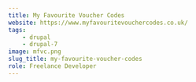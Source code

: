```yaml
---
title: My Favourite Voucher Codes
website: https://www.myfavouritevouchercodes.co.uk/
tags:
    - drupal
    - drupal-7
image: mfvc.png
slug_title: my-favourite-voucher-codes
role: Freelance Developer
---
```

